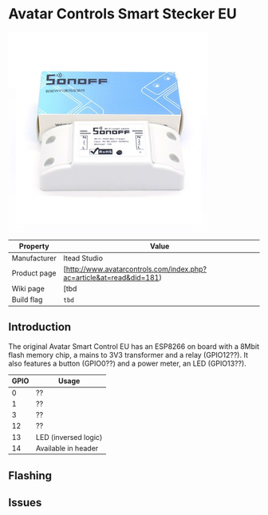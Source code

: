 # Avatar Controls Smart Stecker EU

![Avatar Controls Smart Stecker EU](images/devices/itead-sonoff-basic.jpg)

|Property|Value|
|---|---|
|Manufacturer|Itead Studio|
|Product page|[http://www.avatarcontrols.com/index.php?ac=article&at=read&did=181)|
|Wiki page|[tbd|
|Build flag|`tbd`|

## Introduction

The original Avatar Smart Control EU has an ESP8266 on board with a 8Mbit flash memory chip, a mains to 3V3 transformer and a relay (GPIO12??). It also features a button (GPIO0??) and a power meter, an LED (GPIO13??).

|GPIO|Usage|
|---|---|
|0|??|
|1|??|
|3|??|
|12|??|
|13|LED (inversed logic)|
|14|Available in header|

## Flashing


## Issues

